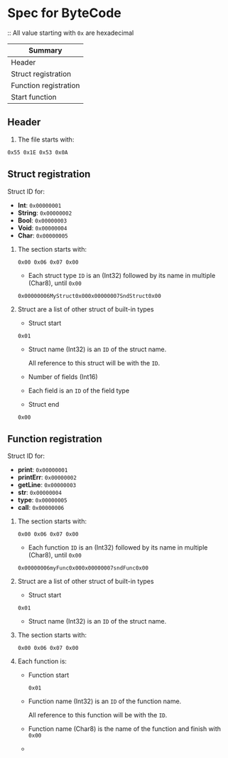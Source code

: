 # Spec for ByteCode

:: All value starting with `0x` are hexadecimal

| Summary                      |
|------------------------------|
| Header                       |
| Struct registration          |
| Function registration        |
| Start function               |

## Header

1. The file starts with:

```
0x55 0x1E 0x53 0x0A
```

## Struct registration


Struct ID for:
- __Int__: `0x00000001`
- __String__: `0x00000002`
- __Bool__: `0x00000003`
- __Void__: `0x00000004`
- __Char__: `0x00000005`

1. The section starts with:

    ```
    0x00 0x06 0x07 0x00
    ```

   - Each struct type `ID` is an (Int32) followed by its name in multiple (Char8), until `0x00`

    ```
    0x00000006MyStruct0x000x00000007SndStruct0x00
    ```

2. Struct are a list of other struct of built-in types

   - Struct start

    ```
    0x01
    ```

   - Struct name (Int32) is an `ID` of the struct name.

     All reference to this struct will be with the `ID`.

   - Number of fields (Int16)

   - Each field is an `ID` of the field type

   - Struct end

    ```
    0x00
    ```

## Function registration

Struct ID for:
- __print__: `0x00000001`
- __printErr__: `0x00000002`
- __getLine__: `0x00000003`
- __str__: `0x00000004`
- __type__: `0x00000005`
- __call__: `0x00000006`

1. The section starts with:

    ```
    0x00 0x06 0x07 0x00
    ```

    - Each function `ID` is an (Int32) followed by its name in multiple (Char8), until `0x00`

    ```
    0x00000006myFunc0x000x00000007sndFunc0x00
    ```

2. Struct are a list of other struct of built-in types

    - Struct start

    ```
    0x01
    ```

    - Struct name (Int32) is an `ID` of the struct name.


1. The section starts with:

    ```
    0x00 0x06 0x07 0x00
    ```

2. Each function is:

    - Function start
   
      ```
      0x01
      ```
      
    - Function name (Int32) is an `ID` of the function name.

      All reference to this function will be with the `ID`.

    - Function name (Char8) is the name of the function and finish with `0x00`

    - 
